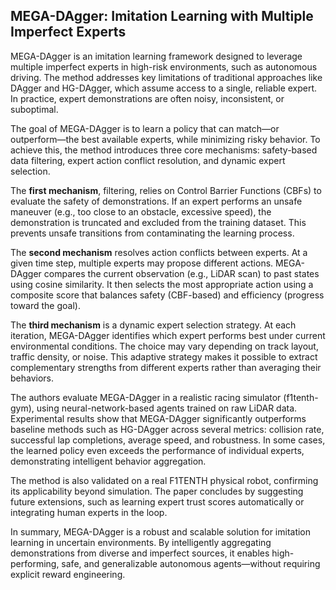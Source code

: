 ## MEGA-DAgger: Imitation Learning with Multiple Imperfect Experts

MEGA-DAgger is an imitation learning framework designed to leverage multiple imperfect experts in high-risk environments, such as autonomous driving. The method addresses key limitations of traditional approaches like DAgger and HG-DAgger, which assume access to a single, reliable expert. In practice, expert demonstrations are often noisy, inconsistent, or suboptimal.

The goal of MEGA-DAgger is to learn a policy that can match—or outperform—the best available experts, while minimizing risky behavior. To achieve this, the method introduces three core mechanisms: safety-based data filtering, expert action conflict resolution, and dynamic expert selection.

The **first mechanism**, filtering, relies on Control Barrier Functions (CBFs) to evaluate the safety of demonstrations. If an expert performs an unsafe maneuver (e.g., too close to an obstacle, excessive speed), the demonstration is truncated and excluded from the training dataset. This prevents unsafe transitions from contaminating the learning process.

The **second mechanism** resolves action conflicts between experts. At a given time step, multiple experts may propose different actions. MEGA-DAgger compares the current observation (e.g., LiDAR scan) to past states using cosine similarity. It then selects the most appropriate action using a composite score that balances safety (CBF-based) and efficiency (progress toward the goal).

The **third mechanism** is a dynamic expert selection strategy. At each iteration, MEGA-DAgger identifies which expert performs best under current environmental conditions. The choice may vary depending on track layout, traffic density, or noise. This adaptive strategy makes it possible to extract complementary strengths from different experts rather than averaging their behaviors.

The authors evaluate MEGA-DAgger in a realistic racing simulator (f1tenth-gym), using neural-network-based agents trained on raw LiDAR data. Experimental results show that MEGA-DAgger significantly outperforms baseline methods such as HG-DAgger across several metrics: collision rate, successful lap completions, average speed, and robustness. In some cases, the learned policy even exceeds the performance of individual experts, demonstrating intelligent behavior aggregation.

The method is also validated on a real F1TENTH physical robot, confirming its applicability beyond simulation. The paper concludes by suggesting future extensions, such as learning expert trust scores automatically or integrating human experts in the loop.

In summary, MEGA-DAgger is a robust and scalable solution for imitation learning in uncertain environments. By intelligently aggregating demonstrations from diverse and imperfect sources, it enables high-performing, safe, and generalizable autonomous agents—without requiring explicit reward engineering.
